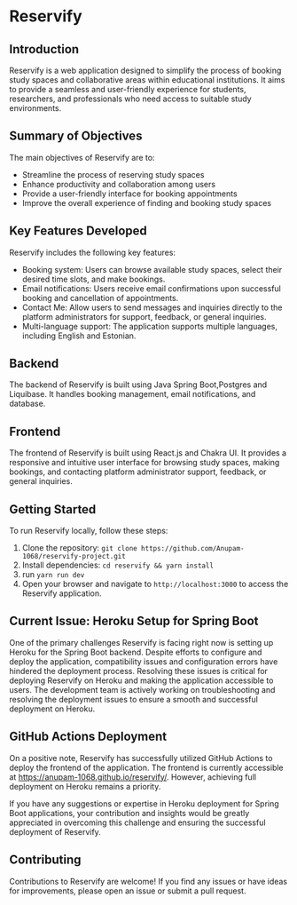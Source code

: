 # Reservify

## Introduction
Reservify is a web application designed to simplify the process of booking study spaces and collaborative areas within educational institutions. It aims to provide a seamless and user-friendly experience for students, researchers, and professionals who need access to suitable study environments.

## Summary of Objectives
The main objectives of Reservify are to:
- Streamline the process of reserving study spaces
- Enhance productivity and collaboration among users
- Provide a user-friendly interface for booking appointments
- Improve the overall experience of finding and booking study spaces

## Key Features Developed
Reservify includes the following key features:
- Booking system: Users can browse available study spaces, select their desired time slots, and make bookings.
- Email notifications: Users receive email confirmations upon successful booking and cancellation of appointments.
- Contact Me: Allow users to send messages and inquiries directly to the platform administrators for support, feedback, or general inquiries.
- Multi-language support: The application supports multiple languages, including English and Estonian.

## Backend
The backend of Reservify is built using Java Spring Boot,Postgres and Liquibase. It handles booking management, email notifications, and database.

## Frontend
The frontend of Reservify is built using React.js and Chakra UI. It provides a responsive and intuitive user interface for browsing study spaces, making bookings, and contacting platform administrator support, feedback, or general inquiries.

## Getting Started
To run Reservify locally, follow these steps:
1. Clone the repository: `git clone https://github.com/Anupam-1068/reservify-project.git`
2. Install dependencies: `cd reservify && yarn install`
3. run `yarn run dev`
4. Open your browser and navigate to `http://localhost:3000` to access the Reservify application.

## Current Issue: Heroku Setup for Spring Boot

One of the primary challenges Reservify is facing right now is setting up Heroku for the Spring Boot backend. Despite efforts to configure and deploy the application, compatibility issues and configuration errors have hindered the deployment process. Resolving these issues is critical for deploying Reservify on Heroku and making the application accessible to users. The development team is actively working on troubleshooting and resolving the deployment issues to ensure a smooth and successful deployment on Heroku.

## GitHub Actions Deployment

On a positive note, Reservify has successfully utilized GitHub Actions to deploy the frontend of the application. The frontend is currently accessible at https://anupam-1068.github.io/reservify/. However, achieving full deployment on Heroku remains a priority.

If you have any suggestions or expertise in Heroku deployment for Spring Boot applications, your contribution and insights would be greatly appreciated in overcoming this challenge and ensuring the successful deployment of Reservify.


## Contributing
Contributions to Reservify are welcome! If you find any issues or have ideas for improvements, please open an issue or submit a pull request.




